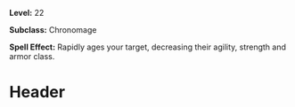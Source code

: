 <!-- TITLE: Spell: Rapid Aging -->
<!-- SUBTITLE:  -->

**Level:** 22

**Subclass:** Chronomage

**Spell Effect:** Rapidly ages your target, decreasing their agility, strength and armor class.

# Header
